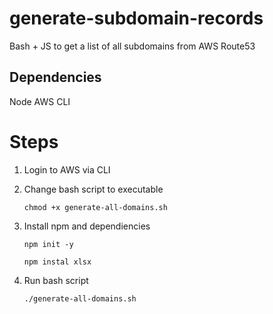 # generate-subdomain-records

Bash + JS to get a list of all subdomains from AWS Route53

## Dependencies
Node
AWS CLI

# Steps

1. Login to AWS via CLI
   
2. Change bash script to executable
   
   ```chmod +x generate-all-domains.sh```
   
3. Install npm and dependiencies
   
   ```npm init -y```
   
   ```npm instal xlsx```
4. Run bash script
   
   ```./generate-all-domains.sh```
